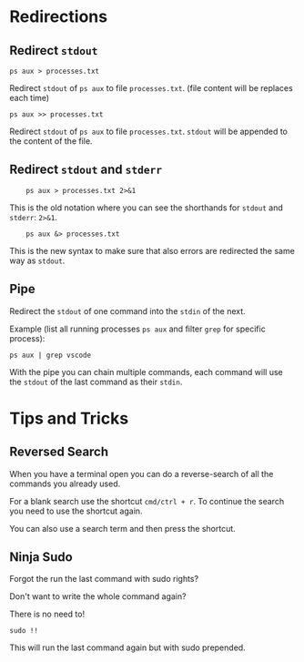# Redirections

## Redirect `stdout`

```shell
ps aux > processes.txt
```

Redirect `stdout` of `ps aux` to file `processes.txt`. (file content will be replaces each time)


```shell
ps aux >> processes.txt
```

Redirect `stdout` of `ps aux` to file `processes.txt`. `stdout` will be appended to the content of the file.


## Redirect `stdout` and `stderr`

```shell
    ps aux > processes.txt 2>&1
```

This is the old notation where you can see the shorthands for `stdout` and `stderr`: `2>&1`.


```shell
    ps aux &> processes.txt
```

This is the new syntax to make sure that also errors are redirected the same way as `stdout`.

## Pipe

Redirect the `stdout` of one command into the `stdin` of the next.

Example (list all running processes `ps aux` and filter `grep` for specific process):
```shell
ps aux | grep vscode
```

With the pipe you can chain multiple commands, each command will use the `stdout` of the last command as their `stdin`.

# Tips and Tricks

## Reversed Search

When you have a terminal open you can do a reverse-search of all the commands you already used.

For a blank search use the shortcut `cmd/ctrl + r`. To continue the search you need to use the shortcut again.

You can also use a search term and then press the shortcut.

## Ninja Sudo

Forgot the run the last command with sudo rights?

Don't want to write the whole command again?

There is no need to!

```shell
sudo !!
```

This will run the last command again but with sudo prepended.